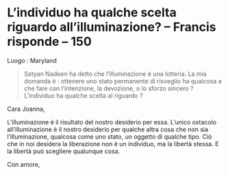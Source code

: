 # L’individuo ha qualche scelta riguardo all’illuminazione? – Francis risponde – 150

Luogo : Maryland

>Satyan Nadeen ha detto che l’illuminazione è una lotteria. La mia domanda è : ottenere uno stato permanente di risveglio ha qualcosa a che fare con l’intenzione, la devozione, o lo sforzo sincero ? L’individuo ha qualche scelta al riguardo ?

Cara Joanna,

L’illuminazione è il risultato del nostro desiderio per essa. L’unico ostacolo all’illuminazione è il nostro desiderio per qualche altra cosa che non sia l’illuminazione, qualcosa come uno stato, un oggetto di qualche tipo. Ciò che in noi desidera la liberazione non è un individuo, ma la libertà stessa. E la libertà può scegliere qualunque cosa.

Con amore,
